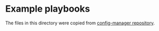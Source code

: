 # Example playbooks

The files in this directory were copied from [config-manager repository](https://github.com/RedHatInsights/config-manager/tree/master/playbooks).

